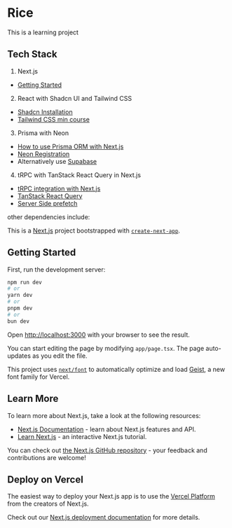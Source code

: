 # Rice
This is a learning project

## Tech Stack

1. Next.js 
  - [Getting Started](https://nextjs.org/docs/app/getting-started/installation)
2. React with Shadcn UI and Tailwind CSS
  - [Shadcn Installation](https://ui.shadcn.com/docs/installation/next)
  - [Tailwind CSS min course](https://tailwindcss.com/build-uis-that-dont-suck)
3. Prisma with Neon 
  - [How to use Prisma ORM with Next.js](https://www.prisma.io/docs/guides/nextjs?utm_source=youtube&utm_medium=video&ref=codewithantonio&utm_campaign=course_vibe)
  - [Neon Registration](https://neon.com/docs/introduction)
  - Alternatively use [Supabase](https://supabase.com/)
4. tRPC with TanStack React Query in Next.js
  - [tRPC integration with Next.js](https://trpc.io/docs/client/nextjs)
  - [TanStack React Query](https://tanstack.com/query/v5/docs/overview)
  - [Server Side prefetch](https://trpc.io/docs/client/tanstack-react-query/server-components#using-your-api)

other dependencies include:



This is a [Next.js](https://nextjs.org) project bootstrapped with [`create-next-app`](https://nextjs.org/docs/app/api-reference/cli/create-next-app).

## Getting Started

First, run the development server:

```bash
npm run dev
# or
yarn dev
# or
pnpm dev
# or
bun dev
```

Open [http://localhost:3000](http://localhost:3000) with your browser to see the result.

You can start editing the page by modifying `app/page.tsx`. The page auto-updates as you edit the file.

This project uses [`next/font`](https://nextjs.org/docs/app/building-your-application/optimizing/fonts) to automatically optimize and load [Geist](https://vercel.com/font), a new font family for Vercel.

## Learn More

To learn more about Next.js, take a look at the following resources:

- [Next.js Documentation](https://nextjs.org/docs) - learn about Next.js features and API.
- [Learn Next.js](https://nextjs.org/learn) - an interactive Next.js tutorial.

You can check out [the Next.js GitHub repository](https://github.com/vercel/next.js) - your feedback and contributions are welcome!

## Deploy on Vercel

The easiest way to deploy your Next.js app is to use the [Vercel Platform](https://vercel.com/new?utm_medium=default-template&filter=next.js&utm_source=create-next-app&utm_campaign=create-next-app-readme) from the creators of Next.js.

Check out our [Next.js deployment documentation](https://nextjs.org/docs/app/building-your-application/deploying) for more details.

